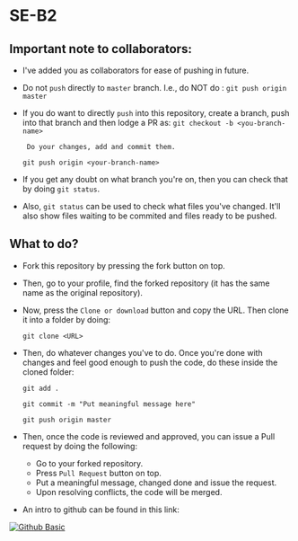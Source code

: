# SE-B2

## Important note to collaborators:
- I've added you as collaborators for ease of pushing in future. 
- Do not `push` directly to `master` branch. I.e., do NOT do : `git push origin master`
- If you do want to directly `push` into this repository, create a branch, push into that branch and then lodge a PR as:
	`git checkout -b <you-branch-name>`

	` Do your changes, add and commit them.`

	`git push origin <your-branch-name>`
- If you get any doubt on what branch you're on, then you can check that by doing `git status`.
- Also, `git status` can be used to check what files you've changed. It'll also show files waiting to be commited and files ready to be pushed.


## What to do?
* Fork this repository by pressing the fork button on top.
* Then, go to your profile, find the forked repository (it has the same name as the original repository). 
* Now, press the `Clone or download` button and copy the URL. Then clone it into a folder by doing:

    `git clone <URL>`

* Then, do whatever changes you've to do. Once you're done with changes and feel good enough to push the code, do these inside the cloned folder:

	`git add .`
	
	`git commit -m "Put meaningful message here"`
	
	`git push origin master`

* Then, once the code is reviewed and approved, you can issue a Pull request by doing the following:
	* Go to your forked repository. 
	* Press `Pull Request` button on top.
	* Put a meaningful message, changed done and issue the request.
	* Upon resolving conflicts, the code will be merged.

* An intro to github can be found in this link: 

[![Github Basic](http://img.youtube.com/vi/0fKg7e37bQE/0.jpg)](http://www.youtube.com/watch?v=0fKg7e37bQE)
